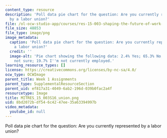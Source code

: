 ```yaml
---
content_type: resource
description: 'Poll data pie chart for the question: Are you currently represented
  by a labor union?'
file: /ol-ocw-studio-app/courses/res-15-003-shaping-the-future-of-work-15-662x-spring-2016/8bd2072bdf546c4247ee35a63394997b_MITRES_15_003S16_union.png
file_size: 48853
file_type: image/png
image_metadata:
  caption: 'Poll data pie chart for the question: Are you currently represented by
    a labor union?'
  credit: ''
  image-alt: 'Pie chart showing the following data: 2.4% Yes; 65.3% No; 2.6% I''m
    not sure; 19.7% I''m not currently employed.'
learning_resource_types: []
license: https://creativecommons.org/licenses/by-nc-sa/4.0/
ocw_type: OCWImage
parent_title: Week 1 Assignments
parent_type: SupplementalResourceSection
parent_uid: ef817a31-4049-6ab2-196d-039b0fac2a4f
resourcetype: Image
title: MITRES_15_003S16_union.png
uid: 8bd2072b-df54-6c42-47ee-35a63394997b
video_metadata:
  youtube_id: null
---
```

Poll data pie chart for the question: Are you currently represented by a labor union?